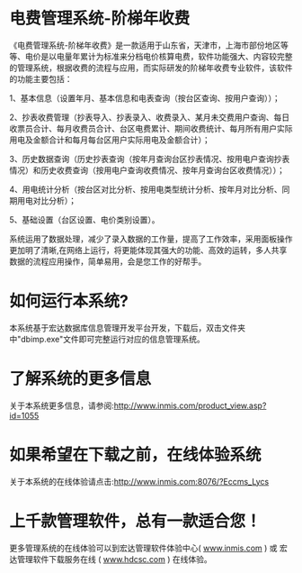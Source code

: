 # 电费管理系统-阶梯年收费

《电费管理系统-阶梯年收费》是一款适用于山东省，天津市，上海市部份地区等等、电价是以电量年累计为标准来分档电价核算电费，软件功能强大、内容较完整的管理系统，根据收费的流程与应用，而实际研发的阶梯年收费专业软件，该软件的功能主要包括：

1、基本信息（设置年月、基本信息和电表查询（按台区查询、按用户查询））；

2、抄表收费管理（抄表导入、抄表录入、收费录入、某月未交费用户查询、每日收票员合计、每月收费员合计、台区电费累计、期间收费统计、每月所有用户实际用电及金额合计和每月每台区用户实际用电及金额合计）；

3、历史数据查询（历史抄表查询（按年月查询台区抄表情况、按用电户查询抄表情况）和历史收费查询（按用电户查询收费情况、按年月查询台区收费情况））；

4、用电统计分析（按台区对比分析、按用电类型统计分析、按年月对比分析、同期用电对比分析）；

5、基础设置（台区设置、电价类别设置）。

系统运用了数据处理，减少了录入数据的工作量，提高了工作效率，采用面板操作更加明了清晰,在网络上运行，将更能体现其强大的功能、高效的运转，多人共享数据的流程应用操作，简单易用，会是您工作的好帮手。

# 如何运行本系统?

本系统基于宏达数据库信息管理开发平台开发，下载后，双击文件夹中"dbimp.exe"文件即可完整运行对应的信息管理系统。

# 了解系统的更多信息

关于本系统更多信息，请参阅:http://www.inmis.com/product_view.asp?id=1055

# 如果希望在下载之前，在线体验系统

关于本系统的在线体验请点击:http://www.inmis.com:8076/?Eccms_Lycs

# 上千款管理软件，总有一款适合您！

更多管理系统的在线体验可以到宏达管理软件体验中心( www.inmis.com ) 或 宏达管理软件下载服务在线 ( www.hdcsc.com ) 在线体验。

